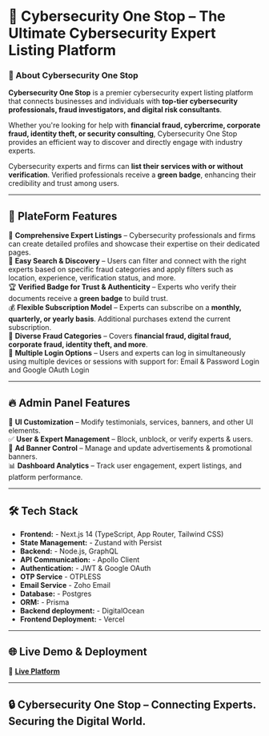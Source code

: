 # 🚀 Cybersecurity One Stop – The Ultimate Cybersecurity Expert Listing Platform  

### 🔐 About Cybersecurity One Stop  
**Cybersecurity One Stop** is a premier cybersecurity expert listing platform that connects businesses and individuals with **top-tier cybersecurity professionals, fraud investigators, and digital risk consultants**.  

Whether you're looking for help with **financial fraud, cybercrime, corporate fraud, identity theft, or security consulting**, Cybersecurity One Stop provides an efficient way to discover and directly engage with industry experts.  

Cybersecurity experts and firms can **list their services with or without verification**. Verified professionals receive a **green badge**, enhancing their credibility and trust among users.  

---

## 🌟 PlateForm Features  

📌 **Comprehensive Expert Listings** – Cybersecurity professionals and firms can create detailed profiles and showcase their expertise on their dedicated pages.  
🔎 **Easy Search & Discovery** – Users can filter and connect with the right experts based on specific fraud categories and apply filters such as location, experience, verification status, and more.  
🏆 **Verified Badge for Trust & Authenticity** – Experts who verify their documents receive a **green badge** to build trust.  
💰 **Flexible Subscription Model** – Experts can subscribe on a **monthly, quarterly, or yearly basis**. Additional purchases extend the current subscription.  
🔐 **Diverse Fraud Categories** – Covers **financial fraud, digital fraud, corporate fraud, identity theft, and more**.  
🔐 **Multiple Login Options** – Users and experts can log in simultaneously using multiple devices or sessions with support for: Email & Password Login and Google OAuth Login  

---

## 🔥 Admin Panel Features

🎨 **UI Customization** – Modify testimonials, services, banners, and other UI elements.  
✅ **User & Expert Management** – Block, unblock, or verify experts & users.  
📢 **Ad Banner Control** – Manage and update advertisements & promotional banners.  
📊 **Dashboard Analytics** – Track user engagement, expert listings, and platform performance.  

---

## 🛠️ Tech Stack  

- **Frontend:** - Next.js 14 (TypeScript, App Router, Tailwind CSS)  
- **State Management:** - Zustand with Persist  
- **Backend:** - Node.js, GraphQL  
- **API Communication:** - Apollo Client  
- **Authentication:** - JWT & Google OAuth
- **OTP Service** - OTPLESS
- **Email Service** - Zoho Email
- **Database:** - Postgres
- **ORM:** - Prisma
- **Backend deployment:** - DigitalOcean
- **Frontend Deployment:** - Vercel
---

## 🌐 Live Demo & Deployment  

🚀 **[Live Platform](https://www.cybersecurityonestop.com/)** 

---

## 🔒 Cybersecurity One Stop – Connecting Experts. Securing the Digital World.  
